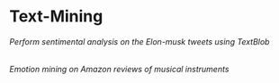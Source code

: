 # Text-Mining

###### Perform sentimental analysis on the Elon-musk tweets using TextBlob

###### Emotion mining on Amazon reviews of musical instruments
